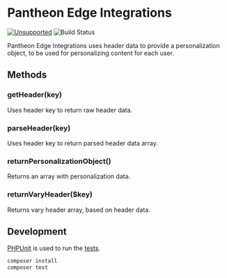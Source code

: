 # Pantheon Edge Integrations

[![Unsupported](https://img.shields.io/badge/pantheon-unsupported-yellow?logo=pantheon&color=FFDC28)](https://pantheon.io/docs/oss-support-levels#unsupported) ![Build Status](https://github.com/pantheon-systems/pantheon-edge-integrations/actions/workflows/main.yml/badge.svg)

Pantheon Edge Integrations uses header data to provide a personalization object, to be used for personalizing content for each user.

## Methods
### getHeader(key)
Uses header key to return raw header data.

### parseHeader(key)
Uses header key to return parsed header data array.

### returnPersonalizationObject()
Returns an array with personalization data.

### returnVaryHeader($key)
Returns vary header array, based on header data.

## Development

[PHPUnit](https://phpunit.de/) is used to run the [tests](tests).

``` bash
composer install
composer test
```
